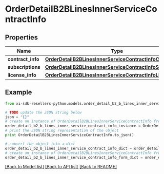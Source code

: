 # OrderDetailB2BLinesInnerServiceContractInfo


## Properties

Name | Type | Description | Notes
------------ | ------------- | ------------- | -------------
**contract_info** | [**OrderDetailB2BLinesInnerServiceContractInfoContractInfo**](OrderDetailB2BLinesInnerServiceContractInfoContractInfo.md) |  | [optional] 
**subscriptions** | [**OrderDetailB2BLinesInnerServiceContractInfoSubscriptions**](OrderDetailB2BLinesInnerServiceContractInfoSubscriptions.md) |  | [optional] 
**license_info** | [**OrderDetailB2BLinesInnerServiceContractInfoLicenseInfo**](OrderDetailB2BLinesInnerServiceContractInfoLicenseInfo.md) |  | [optional] 

## Example

```python
from xi-sdk-resellers-python.models.order_detail_b2_b_lines_inner_service_contract_info import OrderDetailB2BLinesInnerServiceContractInfo

# TODO update the JSON string below
json = "{}"
# create an instance of OrderDetailB2BLinesInnerServiceContractInfo from a JSON string
order_detail_b2_b_lines_inner_service_contract_info_instance = OrderDetailB2BLinesInnerServiceContractInfo.from_json(json)
# print the JSON string representation of the object
print OrderDetailB2BLinesInnerServiceContractInfo.to_json()

# convert the object into a dict
order_detail_b2_b_lines_inner_service_contract_info_dict = order_detail_b2_b_lines_inner_service_contract_info_instance.to_dict()
# create an instance of OrderDetailB2BLinesInnerServiceContractInfo from a dict
order_detail_b2_b_lines_inner_service_contract_info_form_dict = order_detail_b2_b_lines_inner_service_contract_info.from_dict(order_detail_b2_b_lines_inner_service_contract_info_dict)
```
[[Back to Model list]](../README.md#documentation-for-models) [[Back to API list]](../README.md#documentation-for-api-endpoints) [[Back to README]](../README.md)


